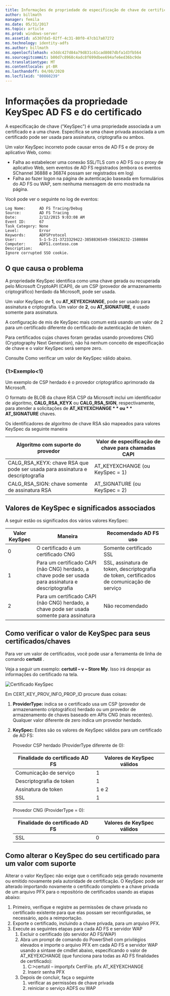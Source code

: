 ```yaml
---
title: Informações de propriedade de especificação de chave de certificado e Serviços de Federação do Active Directory (AD FS)
author: billmath
manager: femila
ms.date: 05/31/2017
ms.topic: article
ms.prod: windows-server
ms.assetid: a5307da5-02ff-4c31-80f0-47cb17a87272
ms.technology: identity-adfs
ms.author: billmath
ms.openlocfilehash: e3ddc427d84a79d831c61cad8087dbfa1d3fb564
ms.sourcegitcommit: b00d7c8968c4adc8f699dbee694afe6ed36bc9de
ms.translationtype: MT
ms.contentlocale: pt-BR
ms.lasthandoff: 04/08/2020
ms.locfileid: "80860239"
---
```

# <a name="ad-fs-and-certificate-keyspec-property-information"></a>Informações da propriedade KeySpec AD FS e do certificado
A especificação de chave ("KeySpec") é uma propriedade associada a um certificado e a uma chave. Especifica se uma chave privada associada a um certificado pode ser usada para assinatura, criptografia ou ambos.   

Um valor KeySpec incorreto pode causar erros de AD FS e de proxy de aplicativo Web, como:


- Falha ao estabelecer uma conexão SSL/TLS com o AD FS ou o proxy de aplicativo Web, sem eventos de AD FS registrados (embora os eventos SChannel 36888 e 36874 possam ser registrados em log)
- Falha ao fazer logon na página de autenticação baseada em formulários do AD FS ou WAP, sem nenhuma mensagem de erro mostrada na página.

Você pode ver o seguinte no log de eventos:

    Log Name:      AD FS Tracing/Debug
    Source:        AD FS Tracing
    Date:          2/12/2015 9:03:08 AM
    Event ID:      67
    Task Category: None
    Level:         Error
    Keywords:      ADFSProtocol
    User:          S-1-5-21-3723329422-3858836549-556620232-1580884
    Computer:      ADFS1.contoso.com
    Description:
    Ignore corrupted SSO cookie.

## <a name="what-causes-the-problem"></a>O que causa o problema
A propriedade KeySpec identifica como uma chave gerada ou recuperada pelo Microsoft CryptoAPI (CAPI), de um CSP (provedor de armazenamento criptográfico) herdado da Microsoft, pode ser usada.

Um valor KeySpec de **1**, ou **AT_KEYEXCHANGE**, pode ser usado para assinatura e criptografia.  Um valor de **2**, ou **AT_SIGNATURE**, é usado somente para assinatura.

A configuração de mis de KeySpec mais comum está usando um valor de 2 para um certificado diferente do certificado de autenticação de token.  

Para certificados cujas chaves foram geradas usando provedores CNG (Cryptography Next Generation), não há nenhum conceito de especificação de chave e o valor KeySpec será sempre zero.

Consulte Como verificar um valor de KeySpec válido abaixo. 

### <a name="example"></a>{1&gt;Exemplo&lt;1}
Um exemplo de CSP herdado é o provedor criptográfico aprimorado da Microsoft. 

O formato de BLOB da chave RSA CSP da Microsoft inclui um identificador de algoritmo, **CALG_RSA_KEYX** ou **CALG_RSA_SIGN**, respectivamente, para atender a solicitações de <strong>AT_KEYEXCHANGE * * ou * * AT_SIGNATURE</strong> chaves.

Os identificadores de algoritmo de chave RSA são mapeados para valores KeySpec da seguinte maneira

| Algoritmo com suporte do provedor| Valor de especificação de chave para chamadas CAPI |
| --- | --- |
|CALG_RSA_KEYX: chave RSA que pode ser usada para assinatura e descriptografia| AT_KEYEXCHANGE (ou KeySpec = 1)|
CALG_RSA_SIGN: chave somente de assinatura RSA |AT_SIGNATURE (ou KeySpec = 2)|

## <a name="keyspec-values-and-associated-meanings"></a>Valores de KeySpec e significados associados
A seguir estão os significados dos vários valores KeySpec:

|Valor KeySpec|Maneira|Recomendado AD FS uso|
| --- | --- | --- |
|0|O certificado é um certificado CNG|Somente certificado SSL|
|1|Para um certificado CAPI (não CNG) herdado, a chave pode ser usada para assinatura e descriptografia|    SSL, assinatura de token, descriptografia de token, certificados de comunicação de serviço|
|2|Para um certificado CAPI (não CNG) herdado, a chave pode ser usada somente para assinatura|Não recomendado|

## <a name="how-to-check-the-keyspec-value-for-your-certificates--keys"></a>Como verificar o valor de KeySpec para seus certificados/chaves
Para ver um valor de certificados, você pode usar a ferramenta de linha de comando **certutil** .  

Veja a seguir um exemplo: **certutil – v – Store My**.  Isso irá despejar as informações do certificado na tela.

![Certificado KeySpec](media/AD-FS-and-KeySpec-Property/keyspec1.png)

Em CERT_KEY_PROV_INFO_PROP_ID procure duas coisas:


1. **ProviderType:** indica se o certificado usa um CSP (provedor de armazenamento criptográfico) herdado ou um provedor de armazenamento de chaves baseado em APIs CNG (mais recentes).  Qualquer valor diferente de zero indica um provedor herdado.
2. **KeySpec:** Estes são os valores de KeySpec válidos para um certificado de AD FS:

   Provedor CSP herdado (ProviderType diferente de 0):

   |Finalidade do certificado AD FS|Valores de KeySpec válidos|
   | --- | --- |
   |Comunicação de serviço|1|
   |Descriptografia de token|1|
   |Assinatura de token|1 e 2|
   |SSL|1|

   Provedor CNG (ProviderType = 0):

   |Finalidade do certificado AD FS|Valores de KeySpec válidos|
   | --- | --- |   
   |SSL|0|

## <a name="how-to-change-the-keyspec-for-your-certificate-to-a-supported-value"></a>Como alterar o KeySpec do seu certificado para um valor com suporte
Alterar o valor KeySpec não exige que o certificado seja gerado novamente ou emitido novamente pela autoridade de certificação.  O KeySpec pode ser alterado importando novamente o certificado completo e a chave privada de um arquivo PFX para o repositório de certificados usando as etapas abaixo:


1. Primeiro, verifique e registre as permissões de chave privada no certificado existente para que elas possam ser reconfiguradas, se necessário, após a reimportação.
2. Exporte o certificado, incluindo a chave privada, para um arquivo PFX.
3. Execute as seguintes etapas para cada AD FS e servidor WAP
    1. Excluir o certificado (do servidor AD FS/WAP)
    2. Abra um prompt de comando do PowerShell com privilégios elevados e importe o arquivo PFX em cada AD FS e servidor WAP usando a sintaxe de cmdlet abaixo, especificando o valor de AT_KEYEXCHANGE (que funciona para todas as AD FS finalidades de certificado):
        1. C:\>certutil – importpfx CertFile. pfx AT_KEYEXCHANGE
        2. Inserir senha PFX
    3. Depois de concluir, faça o seguinte
        1. verificar as permissões de chave privada
        2. reiniciar o serviço ADFS ou WAP





